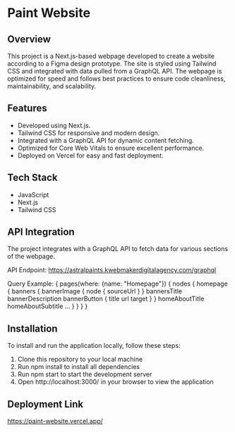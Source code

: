 # Paint Website

## Overview
This project is a Next.js-based webpage developed to create a website according to a Figma design prototype. The site is styled using Tailwind CSS and integrated with data pulled from a GraphQL API. The webpage is optimized for speed and follows best practices to ensure code cleanliness, maintainability, and scalability.

## Features
- Developed using Next.js.
- Tailwind CSS for responsive and modern design.
- Integrated with a GraphQL API for dynamic content fetching.
- Optimized for Core Web Vitals to ensure excellent performance.
- Deployed on Vercel for easy and fast deployment.

## Tech Stack
- JavaScript
- Next.js
- Tailwind CSS

## API Integration
The project integrates with a GraphQL API to fetch data for various sections of the webpage.

API Endpoint: https://astralpaints.kwebmakerdigitalagency.com/graphql

Query Example: { pages(where: {name: "Homepage"}) { nodes { homepage { banners { bannerImage { node { sourceUrl } } bannersTitle bannerDescription bannerButton { title url target } } homeAboutTitle homeAboutSubtitle ... } } } }

## Installation
To install and run the application locally, follow these steps:

1. Clone this repository to your local machine
2. Run npm install to install all dependencies
3. Run npm start to start the development server
4. Open http://localhost:3000/ in your browser to view the application

## Deployment Link
https://paint-website.vercel.app/
